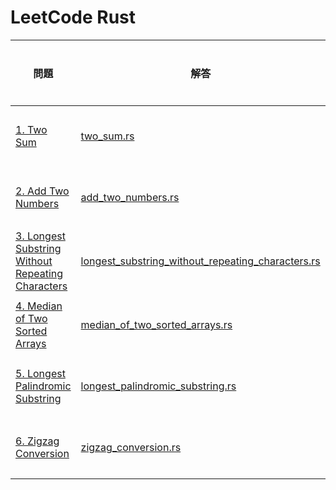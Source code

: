 # LeetCode Rust

| 問題 | 解答 | 実行時間 |
| ---- | ---- | -------- |
| [1. Two Sum](https://leetcode.com/problems/two-sum/description/) | [two_sum.rs](two_sum.rs) | 0 ミリ秒 |
| [2. Add Two Numbers](https://leetcode.com/problems/add-two-numbers/description/) | [add_two_numbers.rs](add_two_numbers.rs) | 4 ミリ秒 |
| [3. Longest Substring Without Repeating Characters](https://leetcode.com/problems/longest-substring-without-repeating-characters/description/) | [longest_substring_without_repeating_characters.rs](longest_substring_without_repeating_characters.rs) | 4 ミリ秒 |
| [4. Median of Two Sorted Arrays](https://leetcode.com/problems/median-of-two-sorted-arrays/description/) | [median_of_two_sorted_arrays.rs](median_of_two_sorted_arrays.rs) | 0 ミリ秒 |
| [5. Longest Palindromic Substring](https://leetcode.com/problems/longest-palindromic-substring/) | [longest_palindromic_substring.rs](longest_palindromic_substring.rs) | 6 ミリ秒 |
| [6. Zigzag Conversion](https://leetcode.com/problems/zigzag-conversion/description/) | [zigzag_conversion.rs](zigzag_conversion.rs) | 11 ミリ秒 |
